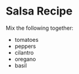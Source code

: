 # Salsa Recipe

 Mix the following together:
 * tomatoes
 * peppers
 * cilantro
 * oregano
 * basil

